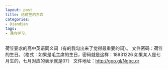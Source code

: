 ```yaml
---
layout: post
title: 给荷笠的东西
categories:
- Diandian
tags:
- 课内学习, 
---
```

荷笠要求的高中英语同义词（有的我勾出来了觉得最重要的词）。 文件密码：荷笠的生日。（格式：如果是毛主席的生日，密码就是这样：18931226 如果某人是七月生的，七月对应的表示就是07） 文件地址：http://goo.gl/Ngbc.qr